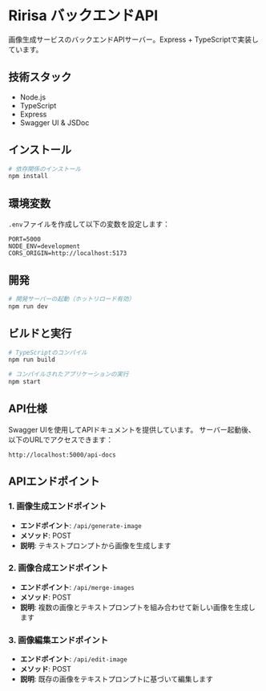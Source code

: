 # Ririsa バックエンドAPI

画像生成サービスのバックエンドAPIサーバー。Express + TypeScriptで実装しています。

## 技術スタック

- Node.js
- TypeScript
- Express
- Swagger UI & JSDoc

## インストール

```bash
# 依存関係のインストール
npm install
```

## 環境変数

`.env`ファイルを作成して以下の変数を設定します：

```
PORT=5000
NODE_ENV=development
CORS_ORIGIN=http://localhost:5173
```

## 開発

```bash
# 開発サーバーの起動（ホットリロード有効）
npm run dev
```

## ビルドと実行

```bash
# TypeScriptのコンパイル
npm run build

# コンパイルされたアプリケーションの実行
npm start
```

## API仕様

Swagger UIを使用してAPIドキュメントを提供しています。
サーバー起動後、以下のURLでアクセスできます：

```
http://localhost:5000/api-docs
```

## APIエンドポイント

### 1. 画像生成エンドポイント

- **エンドポイント**: `/api/generate-image`
- **メソッド**: POST
- **説明**: テキストプロンプトから画像を生成します

### 2. 画像合成エンドポイント

- **エンドポイント**: `/api/merge-images`
- **メソッド**: POST
- **説明**: 複数の画像とテキストプロンプトを組み合わせて新しい画像を生成します

### 3. 画像編集エンドポイント

- **エンドポイント**: `/api/edit-image`
- **メソッド**: POST
- **説明**: 既存の画像をテキストプロンプトに基づいて編集します

